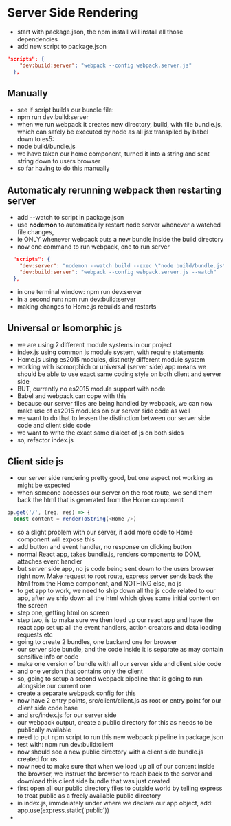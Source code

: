 # Server Side Rendering

* start with package.json, the npm install will install all those dependencies
* add new script to package.json

```json
"scripts": {
    "dev:build:server": "webpack --config webpack.server.js"
  },
```

## Manually

* see if script builds our bundle file:
* npm run dev:build:server
* when we run webpack it creates new directory, build, with file bundle.js, which can safely be executed by node as all jsx transpiled by babel down to es5:
* node build/bundle.js
* we have taken our home component, turned it into a string and sent string down to users browser
* so far having to do this manually

## Automaticaly rerunning webpack then restarting server

* add --watch to script in package.json
* use __nodemon__ to automatically restart node server whenever a watched file changes, 
* ie ONLY whenever webpack puts a new bundle inside the build directory
* now one command to run webpack, one to run server

```json
  "scripts": {
    "dev:server": "nodemon --watch build --exec \"node build/bundle.js\"",
    "dev:build:server": "webpack --config webpack.server.js --watch"
  },
  ```

* in one terminal window: npm run dev:server
* in a second run: npm run dev:build:server
* making changes to Home.js rebuilds and restarts

## Universal or Isomorphic js

* we are using 2 different module systems in our project
* index.js using common js module system, with require statements
* Home.js using es2015 modules, distinctly different module system
* working with isomorphich or universal (server side) app means we should be able to use exact same coding style on both client and server side
* BUT, currently no es2015 module support with node
* Babel and webpack can cope with this
* because our server files are being handled by webpack, we can now make use of es2015 modules on our server side code as well
* we want to do that to lessen the distinction between our server side code and client side code
* we want to write the exact same dialect of js on both sides
* so, refactor index.js

## Client side js

* our server side rendering pretty good, but one aspect not working as might be expected
* when someone accesses our server on the root route, we send them back the html that is generated from the Home component

```javascript
pp.get('/', (req, res) => {
  const content = renderToString(<Home />)
```

* so a slight problem with our server, if add more code to Home component will expose this
* add button and event handler, no response on clicking button
* normal React app, takes bundle.js, renders components to DOM, attaches event handler
* but server side app, no js code being sent down to the users browser right now. Make request to root route, express server sends back the html from the Home component, and NOTHING else, no js
* to get app to work, we need to ship down all the js code related to our app, after we ship down all the html which gives some initial content on the screen
* step one, getting html on screen
* step two, is to make sure we then load up our react app and have the react app set up all the event handlers, action creators and data loading requests etc
* going to create 2 bundles, one backend one for browser
* our server side bundle, and the code inside it is separate as may contain sensitive info or code
* make one version of bundle with all our server side and client side code
* and one version that contains only the client
* so, going to setup a second webpack pipeline that is going to run alongside our current one
* create a separate webpack config for this
* now have 2 entry points, src/client/client.js as root or entry point for our client side code base
* and src/index.js for our server side
* our webpack output, create a public directory for this as needs to be publically available
* need to put npm script to run this new webpack pipeline in package.json
* test with:   npm run dev:build:client
* now should see a new public directory with a client side bundle.js created for us
* now need to make sure that when we load up all of our content inside the browser, we instruct the browser to reach back to the server and download this client side bundle that was just created
* first open all our public directory files to outside world by telling express to treat public as a freely available public directory
* in index.js, immdeiately under where we declare our app object, add: app.use(express.static('public'))
* 


